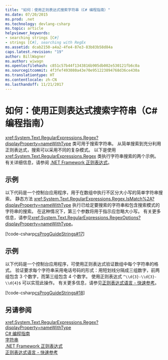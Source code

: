 ```yaml
---
title: "如何：使用正则表达式搜索字符串（C# 编程指南）"
ms.date: 07/20/2015
ms.prod: .net
ms.technology: devlang-csharp
ms.topic: article
helpviewer_keywords:
- searching strings [C#]
- strings [C#], searching with RegEx
ms.assetid: dcab2150-a4a2-4fe4-87e3-83b83b58d84a
caps.latest.revision: "19"
author: BillWagner
ms.author: wiwagn
ms.openlocfilehash: c851c57b44f1343816b905db002e530121fb6c0a
ms.sourcegitcommit: 4f3fef493080a43e70e951223894768d36ce430a
ms.translationtype: HT
ms.contentlocale: zh-CN
ms.lasthandoff: 11/21/2017
---
```

# <a name="how-to-search-strings-using-regular-expressions-c-programming-guide"></a>如何：使用正则表达式搜索字符串（C# 编程指南）
<xref:System.Text.RegularExpressions.Regex?displayProperty=nameWithType> 类可用于搜索字符串。 从简单搜索到充分利用正则表达式，搜索可以采用不同的复杂模式。 以下是使用 <xref:System.Text.RegularExpressions.Regex> 类执行字符串搜索的两个示例。 有关详细信息，请参阅 [.NET Framework 正则表达式](https://msdn.microsoft.com/library/hs600312)。  
  
## <a name="example"></a>示例  
 以下代码是一个控制台应用程序，用于在数组中执行不区分大小写的简单字符串搜索。 静态方法 <xref:System.Text.RegularExpressions.Regex.IsMatch%2A?displayProperty=nameWithType> 执行已给定要搜索的字符串和包含搜索模式的字符串的搜索。 在这种情况下，第三个参数将用于指示应忽略大小写。 有关更多信息，请参见<xref:System.Text.RegularExpressions.RegexOptions?displayProperty=nameWithType>。  
  
 [!code-csharp[csProgGuideStrings#17](../../../csharp/programming-guide/strings/codesnippet/CSharp/how-to-search-strings-using-regular-expressions_1.cs)]  
  
## <a name="example"></a>示例  
 以下代码是一个控制台应用程序，可使用正则表达式验证数组中每个字符串的格式。 验证要求每个字符串采用电话号码的形式：用短划线分隔成三组数字，前两组包含 3 个数字，而第三组包含 4 个数字。 使用正则表达式 `^\\d{3}-\\d{3}-\\d{4}$` 可以实现此操作。 有关更多信息，请参见[正则表达式语言 - 快速参考](http://msdn.microsoft.com/library/930653a6-95d2-4697-9d5a-52d11bb6fd4c)。  
  
 [!code-csharp[csProgGuideStrings#18](../../../csharp/programming-guide/strings/codesnippet/CSharp/how-to-search-strings-using-regular-expressions_2.cs)]  
  
## <a name="see-also"></a>另请参阅  
 <xref:System.Text.RegularExpressions.Regex?displayProperty=nameWithType>  
 [C# 编程指南](../../../csharp/programming-guide/index.md)  
 [字符串](../../../csharp/programming-guide/strings/index.md)  
 [.NET Framework 正则表达式](https://msdn.microsoft.com/library/hs600312)  
 [正则表达式语言 - 快速参考](http://msdn.microsoft.com/library/930653a6-95d2-4697-9d5a-52d11bb6fd4c)
